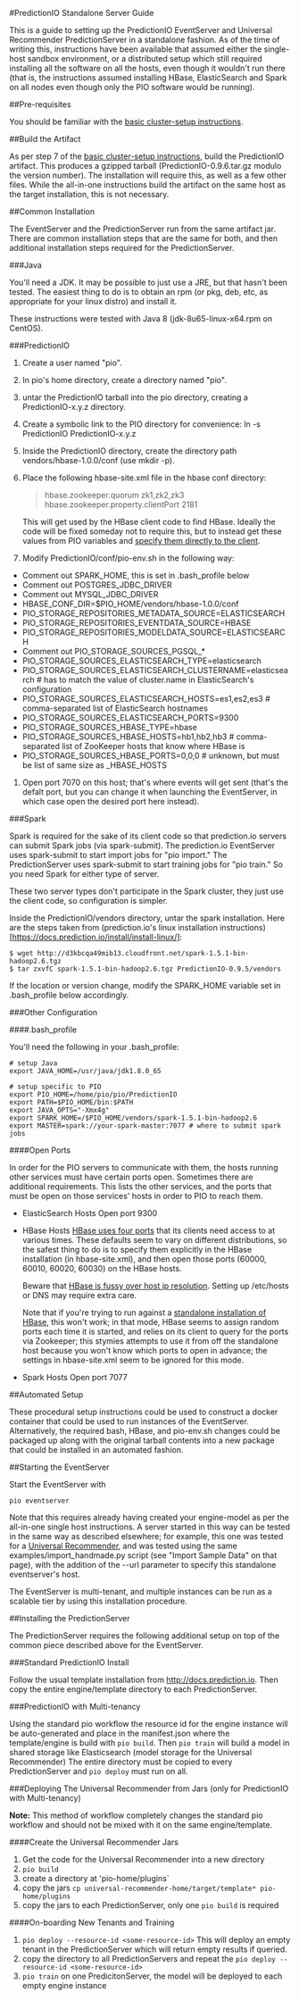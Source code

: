#PredictionIO Standalone Server Guide

This is a guide to setting up the PredictionIO EventServer and Universal Recommender PredictionServer in a standalone fashion. As of the time of writing this, instructions have been available that assumed either the single-host sandbox environment, or a distributed setup which still required installing all the software on all the hosts, even though it wouldn't run there (that is, the instructions assumed installing HBase, ElasticSearch and Spark on all nodes even though only the PIO software would be running).

##Pre-requisites

You should be familiar with the [basic cluster-setup instructions](readme.md).

##Build the Artifact

As per step 7 of the [basic cluster-setup instructions](readme.md), build
the PredictionIO artifact. This produces a gzipped tarball (PredictionIO-0.9.6.tar.gz modulo the version number). The installation will require this, as well as a few other files. While the all-in-one instructions build the artifact on the
same host as the target installation, this is not necessary.

##Common Installation

The EventServer and the PredictionServer run from the same artifact jar. There are common installation steps that are the same for both, and then additional installation steps required for the PredictionServer.

###Java

You'll need a JDK. It may be possible to just use a JRE, but that hasn't been
tested. The easiest thing to do is to obtain an rpm (or pkg, deb, etc, as appropriate for your linux distro) and install it.

These instructions were tested with Java 8 (jdk-8u65-linux-x64.rpm on CentOS).

###PredictionIO

1. Create a user named "pio".
1. In pio's home directory, create a directory named "pio".
1. untar the PredictionIO tarball into the pio directory, creating a PredictionIO-x.y.z directory.
1. Create a symbolic link to the PIO directory for convenience: ln -s PredictionIO PredictionIO-x.y.z
1. Inside the PredictionIO directory, create the directory path vendors/hbase-1.0.0/conf (use mkdir -p).
1. Place the following hbase-site.xml file in the hbase conf directory:
   > <configuration>
   >  <property>
   >    <name>hbase.zookeeper.quorum</name>
   >    <value>zk1,zk2,zk3</value> <!-- comma separated list of zookeeper hosts -->
   >  </property>
   >  <property>
   >    <name>hbase.zookeeper.property.clientPort</name>
   >    <value>2181</value>
   >  </property>
   > </configuration>

   This will get used by the HBase client code to find HBase. Ideally the code will be fixed someday not to require this, but to instead get these values from PIO variables and [specify them directly to the client](http://stackoverflow.com/questions/17347841/hbase-zookeeper-tells-remote-client-to-connect-to-localhost).
1. Modify PredictionIO/conf/pio-env.sh in the following way:
  * Comment out SPARK_HOME, this is set in .bash_profile below
  * Comment out POSTGRES_JDBC_DRIVER
  * Comment out MYSQL_JDBC_DRIVER
  * HBASE_CONF_DIR=$PIO_HOME/vendors/hbase-1.0.0/conf
  * PIO_STORAGE_REPOSITORIES_METADATA_SOURCE=ELASTICSEARCH
  * PIO_STORAGE_REPOSITORIES_EVENTDATA_SOURCE=HBASE
  * PIO_STORAGE_REPOSITORIES_MODELDATA_SOURCE=ELASTICSEARCH
  * Comment out PIO_STORAGE_SOURCES_PGSQL_*
  * PIO_STORAGE_SOURCES_ELASTICSEARCH_TYPE=elasticsearch
  * PIO_STORAGE_SOURCES_ELASTICSEARCH_CLUSTERNAME=elasticsearch # has to match the value of cluster.name in ElasticSearch's configuration
  * PIO_STORAGE_SOURCES_ELASTICSEARCH_HOSTS=es1,es2,es3 # comma-separated list of ElasticSearch hostnames
  * PIO_STORAGE_SOURCES_ELASTICSEARCH_PORTS=9300
  * PIO_STORAGE_SOURCES_HBASE_TYPE=hbase
  * PIO_STORAGE_SOURCES_HBASE_HOSTS=hb1,hb2,hb3 # comma-separated list of ZooKeeper hosts that know where HBase is
  * PIO_STORAGE_SOURCES_HBASE_PORTS=0,0,0 # unknown, but must be list of same size as _HBASE_HOSTS
1. Open port 7070 on this host; that's where events will get sent (that's the defalt port, but you can change it when launching the EventServer, in which case open the desired port here instead).

###Spark

Spark is required for the sake of its client code so that prediction.io
servers can submit Spark jobs (via spark-submit). The prediction.io EventServer
uses spark-submit to start import jobs for "pio import." The PredictionServer
uses spark-submit to start training jobs for "pio train." So you need Spark for
either type of server.

These two server types don't participate in the Spark cluster, they just use
the client code, so configuration is simpler.

Inside the PredictionIO/vendors directory, untar the spark installation.
Here are the steps taken from
(prediction.io's linux installation instructions)[https://docs.prediction.io/install/install-linux/]:

    $ wget http://d3kbcqa49mib13.cloudfront.net/spark-1.5.1-bin-hadoop2.6.tgz
    $ tar zxvfC spark-1.5.1-bin-hadoop2.6.tgz PredictionIO-0.9.5/vendors

If the location or version change, modify the SPARK_HOME variable set in
.bash_profile below accordingly.

###Other Configuration

####.bash_profile

You'll need the following in your .bash_profile:

    # setup Java
    export JAVA_HOME=/usr/java/jdk1.8.0_65

    # setup specific to PIO
    export PIO_HOME=/home/pio/pio/PredictionIO
    export PATH=$PIO_HOME/bin:$PATH
    export JAVA_OPTS="-Xmx4g"
    export SPARK_HOME=/$PIO_HOME/vendors/spark-1.5.1-bin-hadoop2.6
    export MASTER=spark://your-spark-master:7077 # where to submit spark jobs

####Open Ports

In order for the PIO servers to communicate with them, the hosts running other services must have certain ports open. Sometimes there are additional requirements. This lists the other services, and the ports that must be open on those services' hosts in order to PIO to reach them.

* ElasticSearch Hosts
  Open port 9300

* HBase Hosts
  [HBase uses four ports](https://ambari.apache.org/1.2.3/installing-hadoop-using-ambari/content/reference_chap2_4.html) that its clients need access to at various times. These defaults seem to vary on different distributions, so the safest thing to do is to specify them explicitly in the HBase installation (in hbase-site.xml), and then open those ports (60000, 60010, 60020, 60030) on the HBase hosts.

  Beware that [HBase is fussy over host ip resolution](http://stackoverflow.com/questions/7791788/hbase-client-do-not-able-to-connect-with-remote-hbase-server). Setting up /etc/hosts or DNS may require extra care.

  Note that if you're trying to run against a [standalone installation of HBase](http://hbase.apache.org/0.94/book/standalone_dist.html), this won't work; in that mode, HBase seems to assign random ports each time it is started, and relies on its client to query for the ports via Zookeeper; this stymies attempts to use it from off the standalone host because you won't know which ports to open in advance; the settings in hbase-site.xml seem to be ignored for this mode.

* Spark Hosts
  Open port 7077

##Automated Setup

These procedural setup instructions could be used to construct a docker container that could be used to run instances of the EventServer. Alternatively, the required bash, HBase, and pio-env.sh changes could be packaged up along with the original tarball contents into a new package that could be installed in an automated fashion.

##Starting the EventServer

Start the EventServer with

    pio eventserver

Note that this requires already having created your engine-model as per the all-in-one single host instructions. A server started in this way can be tested in the same way as described elsewhere; for example, this one was tested for a [Universal Recommender](http://templates.prediction.io/PredictionIO/template-scala-parallel-universal-recommendation), and was tested using the same examples/import_handmade.py script (see "Import Sample Data" on that page), with the addition of the --url parameter to specify this standalone eventserver's host.

The EventServer is multi-tenant, and multiple instances can be run as a scalable tier by using this installation procedure.

##Installing the PredictionServer

The PredictionServer requires the following additional setup on top of the
common piece described above for the EventServer.

###Standard PredictionIO Install

Follow the usual template installation from http://docs.prediction.io. Then copy the entire engine/template directory to each PredictionServer.

###PredictionIO with Multi-tenancy

Using the standard pio workflow the resource id for the engine instance will be auto-generated and place in the manifest.json where the template/engine is build with `pio build`. Then `pio train` will build a model in shared storage like Elasticsearch (model storage for the Universal Recommender) The entire directory must be copied to every PredictionServer and `pio deploy` must run on all.

###Deploying The Universal Recommender from Jars (only for PredictionIO with Multi-tenancy)

**Note:** This method of workflow completely changes the standard pio workflow and should not be mixed with it on the same engine/template.

####Create the Universal Recommender Jars

 1. Get the code for the Universal Recommender into a new directory
 2. `pio build`
 3. create a directory at 'pio-home/plugins`
 4. copy the jars `cp universal-recommender-home/target/template* pio-home/plugins`
 5. copy the jars to each PredictionServer, only one `pio build` is required
 
####On-boarding New Tenants and Training

 1. `pio deploy --resource-id <some-resource-id>` This will deploy an empty tenant in the PredictionServer which will return empty results if queried.
 2. copy the directory to all PredictionServers and repeat the `pio deploy --resource-id <some-resource-id>`
 3. `pio train` on one PredicitonServer, the model will be deployed to each empty engine instance
